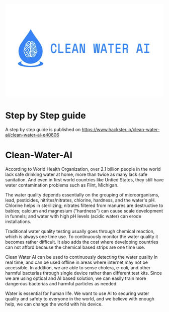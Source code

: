 ![Logo](logo_large.png)

# Step by Step guide
A step by step guide is published on https://www.hackster.io/clean-water-ai/clean-water-ai-e40806

# Clean-Water-AI

According to World Health Organization, over 2.1 billion people in the world lack safe drinking water at home, more than twice as many lack safe sanitation.  And even in first world countries like Untied States, they still have water contamination problems such as Flint, Michigan.

The water quality depends essentially on the grouping of microorganisms, lead, pesticides, nitrites/nitrates, chlorine, hardness, and the water's pH. Chlorine helps in sterilizing; nitrates filtered from manures are destructive to babies; calcium and magnesium ("hardness") can cause scale development in funnels; and water with high pH levels (acidic water) can erode installations.

Traditional water quality testing usually goes through chemical reaction, which is always one time use.  To continuously monitor the water quality it becomes rather difficult.  It also adds the cost where developing countries can not afford because the chemical based strips are one time use.

Clean Water AI can be used to continuously detecting the water quality in real time, and can be used offline in areas where internet may not be accessible.  In addition, we are able to sense cholera, e-coli, and other harmful bacterias through single device rather than different test kits.  Since we are using optical and AI based solution, we can easily train more dangerous bacterias and harmful particles as needed.

Water is essential for human life.  We want to use AI to securing water quality and safety to everyone in the world, and we believe with enough help, we can change the world with his device.
